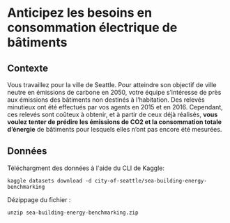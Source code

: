 # Anticipez les besoins en consommation électrique de bâtiments

## Contexte 

Vous travaillez pour la ville de Seattle. Pour atteindre son objectif de ville neutre en émissions de carbone en 2050, votre équipe s’intéresse de près aux émissions des bâtiments non destinés à l’habitation. Des relevés minutieux ont été effectués par vos agents en 2015 et en 2016. Cependant, ces relevés sont coûteux à obtenir, et à partir de ceux déjà réalisés, __vous voulez tenter de prédire les émissions de CO2 et la consommation totale d’énergie__ de bâtiments pour lesquels elles n’ont pas encore été mesurées.

## Données 

Téléchargment des données à l'aide du CLI de Kaggle:

`kaggle datasets download -d city-of-seattle/sea-building-energy-benchmarking`

Dézippage du fichier :

`unzip sea-building-energy-benchmarking.zip`